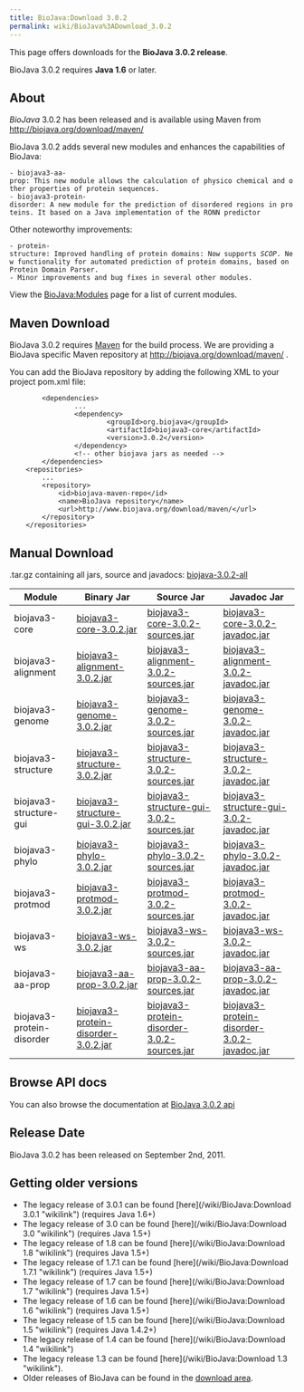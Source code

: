 ```yaml
---
title: BioJava:Download 3.0.2
permalink: wiki/BioJava%3ADownload_3.0.2
---
```


This page offers downloads for the <b>BioJava 3.0.2 release</b>.

BioJava 3.0.2 requires <b>Java 1.6</b> or later.

About
-----

*BioJava* 3.0.2 has been released and is available using Maven from
[<http://biojava.org/download/maven/>](http://biojava.org/download/maven/)

BioJava 3.0.2 adds several new modules and enhances the capabilities of
BioJava:

`- biojava3-aa-prop: This new module allows the calculation of physico chemical and other properties of protein sequences.`  
`- biojava3-protein-disorder: A new module for the prediction of disordered regions in proteins. It based on a Java implementation of the RONN predictor`

Other noteworthy improvements:

`- protein-structure: Improved handling of protein domains: Now supports `*`SCOP`*`. New functionality for automated prediction of protein domains, based on Protein Domain Parser.`  
`- Minor improvements and bug fixes in several other modules.`

View the <BioJava:Modules> page for a list of current modules.

Maven Download
--------------

BioJava 3.0.2 requires [Maven](http://maven.apache.org/) for the build
process. We are providing a BioJava specific Maven repository at
<http://biojava.org/download/maven/> .

You can add the BioJava repository by adding the following XML to your
project pom.xml file:

            <dependencies>
                    ...
                    <dependency>
                            <groupId>org.biojava</groupId>
                            <artifactId>biojava3-core</artifactId>
                            <version>3.0.2</version>
                    </dependency>
                    <!-- other biojava jars as needed -->
            </dependencies>
        <repositories>
            ...
            <repository>
                <id>biojava-maven-repo</id>
                <name>BioJava repository</name>
                <url>http://www.biojava.org/download/maven/</url>           
            </repository>
        </repositories>

Manual Download
---------------

.tar.gz containing all jars, source and javadocs:
[biojava-3.0.2-all](http://biojava.org/download/bj3.0.2/biojava-3.0.2-all.tar.gz)

| Module                    | Binary Jar                                                                                                                                               | Source Jar                                                                                                                                                               | Javadoc Jar                                                                                                                                                              |
|---------------------------|----------------------------------------------------------------------------------------------------------------------------------------------------------|--------------------------------------------------------------------------------------------------------------------------------------------------------------------------|--------------------------------------------------------------------------------------------------------------------------------------------------------------------------|
| biojava3-core             | [biojava3-core-3.0.2.jar](http://biojava.org/download/maven/org/biojava/biojava3-core/3.0.2/biojava3-core-3.0.2.jar)                                     | [biojava3-core-3.0.2-sources.jar](http://biojava.org/download/maven/org/biojava/biojava3-core/3.0.2/biojava3-core-3.0.2-sources.jar)                                     | [biojava3-core-3.0.2-javadoc.jar](http://biojava.org/download/maven/org/biojava/biojava3-core/3.0.2/biojava3-core-3.0.2-javadoc.jar)                                     |
| biojava3-alignment        | [biojava3-alignment-3.0.2.jar](http://biojava.org/download/maven/org/biojava/biojava3-alignment/3.0.2/biojava3-alignment-3.0.2.jar)                      | [biojava3-alignment-3.0.2-sources.jar](http://biojava.org/download/maven/org/biojava/biojava3-alignment/3.0.2/biojava3-alignment-3.0.2-sources.jar)                      | [biojava3-alignment-3.0.2-javadoc.jar](http://biojava.org/download/maven/org/biojava/biojava3-alignment/3.0.2/biojava3-alignment-3.0.2-javadoc.jar)                      |
| biojava3-genome           | [biojava3-genome-3.0.2.jar](http://biojava.org/download/maven/org/biojava/biojava3-genome/3.0.2/biojava3-genome-3.0.2.jar)                               | [biojava3-genome-3.0.2-sources.jar](http://biojava.org/download/maven/org/biojava/biojava3-genome/3.0.2/biojava3-genome-3.0.2-sources.jar)                               | [biojava3-genome-3.0.2-javadoc.jar](http://biojava.org/download/maven/org/biojava/biojava3-genome/3.0.2/biojava3-genome-3.0.2-javadoc.jar)                               |
| biojava3-structure        | [biojava3-structure-3.0.2.jar](http://biojava.org/download/maven/org/biojava/biojava3-structure/3.0.2/biojava3-structure-3.0.2.jar)                      | [biojava3-structure-3.0.2-sources.jar](http://biojava.org/download/maven/org/biojava/biojava3-structure/3.0.2/biojava3-structure-3.0.2-sources.jar)                      | [biojava3-structure-3.0.2-javadoc.jar](http://biojava.org/download/maven/org/biojava/biojava3-structure/3.0.2/biojava3-structure-3.0.2-javadoc.jar)                      |
| biojava3-structure-gui    | [biojava3-structure-gui-3.0.2.jar](http://biojava.org/download/maven/org/biojava/biojava3-structure-gui/3.0.2/biojava3-structure-gui-3.0.2.jar)          | [biojava3-structure-gui-3.0.2-sources.jar](http://biojava.org/download/maven/org/biojava/biojava3-structure-gui/3.0.2/biojava3-structure-gui-3.0.2-sources.jar)          | [biojava3-structure-gui-3.0.2-javadoc.jar](http://biojava.org/download/maven/org/biojava/biojava3-structure-gui/3.0.2/biojava3-structure-gui-3.0.2-javadoc.jar)          |
| biojava3-phylo            | [biojava3-phylo-3.0.2.jar](http://biojava.org/download/maven/org/biojava/biojava3-phylo/3.0.2/biojava3-phylo-3.0.2.jar)                                  | [biojava3-phylo-3.0.2-sources.jar](http://biojava.org/download/maven/org/biojava/biojava3-phylo/3.0.2/biojava3-phylo-3.0.2-sources.jar)                                  | [biojava3-phylo-3.0.2-javadoc.jar](http://biojava.org/download/maven/org/biojava/biojava3-phylo/3.0.2/biojava3-phylo-3.0.2-javadoc.jar)                                  |
| biojava3-protmod          | [biojava3-protmod-3.0.2.jar](http://biojava.org/download/maven/org/biojava/biojava3-protmod/3.0.2/biojava3-protmod-3.0.2.jar)                            | [biojava3-protmod-3.0.2-sources.jar](http://biojava.org/download/maven/org/biojava/biojava3-protmod/3.0.2/biojava3-protmod-3.0.2-sources.jar)                            | [biojava3-protmod-3.0.2-javadoc.jar](http://biojava.org/download/maven/org/biojava/biojava3-protmod/3.0.2/biojava3-protmod-3.0.2-javadoc.jar)                            |
| biojava3-ws               | [biojava3-ws-3.0.2.jar](http://biojava.org/download/maven/org/biojava/biojava3-ws/3.0.2/biojava3-ws-3.0.2.jar)                                           | [biojava3-ws-3.0.2-sources.jar](http://biojava.org/download/maven/org/biojava/biojava3-ws/3.0.2/biojava3-ws-3.0.2-sources.jar)                                           | [biojava3-ws-3.0.2-javadoc.jar](http://biojava.org/download/maven/org/biojava/biojava3-ws/3.0.2/biojava3-ws-3.0.2-javadoc.jar)                                           |
| biojava3-aa-prop          | [biojava3-aa-prop-3.0.2.jar](http://biojava.org/download/maven/org/biojava/biojava3-aa-prop/3.0.2/biojava3-aa-prop-3.0.2.jar)                            | [biojava3-aa-prop-3.0.2-sources.jar](http://biojava.org/download/maven/org/biojava/biojava3-aa-prop/3.0.2/biojava3-aa-prop3.0.2-sources.jar)                             | [biojava3-aa-prop-3.0.2-javadoc.jar](http://biojava.org/download/maven/org/biojava/biojava3-aa-prop/3.0.2/biojava3-aa-prop-3.0.2-javadoc.jar)                            |
| biojava3-protein-disorder | [biojava3-protein-disorder-3.0.2.jar](http://biojava.org/download/maven/org/biojava/biojava3-protein-disorder/3.0.2/biojava3-protein-disorder-3.0.2.jar) | [biojava3-protein-disorder-3.0.2-sources.jar](http://biojava.org/download/maven/org/biojava/biojava3-protein-disorder/3.0.2/biojava3-protein-disorder-3.0.2-sources.jar) | [biojava3-protein-disorder-3.0.2-javadoc.jar](http://biojava.org/download/maven/org/biojava/biojava3-protein-disorder/3.0.2/biojava3-protein-disorder-3.0.2-javadoc.jar) |

Browse API docs
---------------

You can also browse the documentation at [BioJava 3.0.2
api](http://www.biojava.org/docs/api3.0/)

Release Date
------------

BioJava 3.0.2 has been released on September 2nd, 2011.

Getting older versions
----------------------

-   The legacy release of 3.0.1 can be found
    [here](/wiki/BioJava:Download 3.0.1 "wikilink") (requires Java 1.6+)
-   The legacy release of 3.0 can be found
    [here](/wiki/BioJava:Download 3.0 "wikilink") (requires Java 1.5+)
-   The legacy release of 1.8 can be found
    [here](/wiki/BioJava:Download 1.8 "wikilink") (requires Java 1.5+)
-   The legacy release of 1.7.1 can be found
    [here](/wiki/BioJava:Download 1.7.1 "wikilink") (requires Java 1.5+)
-   The legacy release of 1.7 can be found
    [here](/wiki/BioJava:Download 1.7 "wikilink") (requires Java 1.5+)
-   The legacy release of 1.6 can be found
    [here](/wiki/BioJava:Download 1.6 "wikilink") (requires Java 1.5+)
-   The legacy release of 1.5 can be found
    [here](/wiki/BioJava:Download 1.5 "wikilink") (requires Java 1.4.2+)
-   The legacy release of 1.4 can be found
    [here](/wiki/BioJava:Download 1.4 "wikilink")
-   The legacy release 1.3 can be found
    [here](/wiki/BioJava:Download 1.3 "wikilink").
-   Older releases of BioJava can be found in the [download
    area](http://www.biojava.org/download/).

